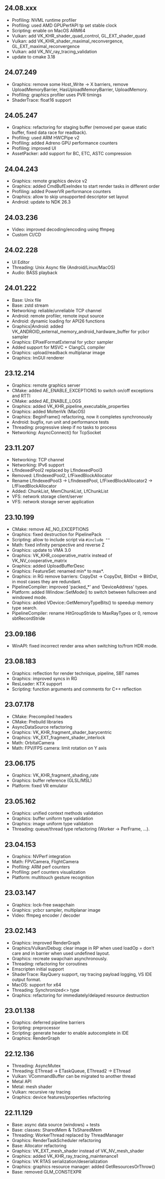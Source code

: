 ## 24.08.xxx

- Profiling: NVML runtime profiler
- Profiling: used AMD GPUPerfAPI tp set stable clock
- Scripting: enable on MacOS ARM64
- Vulkan: add VK_KHR_shader_quad_control, GL_EXT_shader_quad
- Vulkan: add VK_KHR_shader_maximal_reconvergence, GL_EXT_maximal_reconvergence
- Vulkan: add VK_NV_ray_tracing_validation
- update to cmake 3.18


## 24.07.249

- Graphics: remove some Host_Write -> X barriers, remove UploadMemoryBarrier, HasUploadMemoryBarrier, UploadMemory.
- Profiling: graphics profiler uses PVR timings
- ShaderTrace: float16 support


## 24.05.247

- Graphics: refactoring for staging buffer (removed per queue static buffer, fixed data race for readback).
- Profiling: used ARM HWCPipe v2
- Profiling: added Adreno GPU performance counters
- Profiling: improved UI
- AssetPacker: add support for BC, ETC, ASTC compression


## 24.04.243

- Graphics: remote graphics device v2
- Graphics: added CmdBufExeIndex to start render tasks in different order
- Profiling: added PowerVR performance counters
- Graphics: allow to skip unsupported descriptor set layout
- Android: update to NDK 26.3


## 24.03.236

- Video: improved decoding/encoding using ffmpeg
- Custom CI/CD


## 24.02.228

- UI Editor
- Threading: Unix Async file (Android/Linux/MacOS)
- Audio: BASS playback


## 24.01.222

- Base: Unix file
- Base: zstd stream
- Networking: reliable/unreliable TCP channel
- Android: remote profiler, remote input source
- Android: dynamic loading for API26 functions
- Graphics|Android: added VK_ANDROID_external_memory_android_hardware_buffer for ycbcr sampler
- Graphics: EPixelFormatExternal for ycbcr sampler
- Added support for MSVC + ClangCL compiler
- Graphics: upload/readback multiplanar image
- Graphics: ImGUI renderer


## 23.12.214

- Graphics: remote graphics server
- CMake: added AE_ENABLE_EXCEPTIONS to switch on/off exceptions and RTTI
- CMake: added AE_ENABLE_LOGS
- Graphics: added VK_KHR_pipeline_executable_properties
- Graphics: added MoltenVk (MacOS)
- Graphics: BeginFrame() refactoring, now it completes synchronously
- Android: bugfix, run unit and performance tests
- Threading: progressive sleep if no tasks to process
- Networking: AsyncConnect() for TcpSocket


## 23.11.207

- Networking: TCP channel
- Networking: IPv6 support
- LfIndexedPool2 replaced by LfIndexedPool3
- Removed: LfIndexedPool2, LfFixedBlockAllocator
- Rename LfIndexedPool3 -> LfIndexedPool, LfFixedBlockAllocator2 -> LfFixedBlockAllocator
- Added: ChunkList, MemChunkList, LfChunkList
- VFS: network storage client/server
- VFS: network storage server application


## 23.10.199

- CMake: remove AE_NO_EXCEPTIONS
- Graphics: fixed destruction for PipelinePack
- Scripting: allow to include script via `#include ""`
- Math: fixed infinity perspective and reverse Z
- Graphics: update to VMA 3.0
- Graphics: VK_KHR_cooperative_matrix instead of VK_NV_cooperative_matrix
- Graphics: added UploadBufferDesc
- Graphics: FeatureSet: renamed min* to max*.
- Graphics: in RG remove barriers: CopyDst -> CopyDst, BlitDst -> BlitDst, in most cases they are redundant.
- PipelineCompiler: improved 'packed_*' and 'DeviceAddress' types.
- Platform: added IWindow::SetMode() to switch between fullscreen and windowed mode.
- Graphics: added VDevice::GetMemoryTypeBits() to speedup memory type search.
- PipelineCompiler: rename HitGroupStride to MaxRayTypes or 0, remove sbtRecordStride


## 23.09.186

- WinAPI: fixed incorrect render area when switching to/from HDR mode.


## 23.08.183

- Graphics: reflection for render technique, pipeline, SBT names
- Graphics: improved syncs in RG
- ResLoader: KTX support
- Scripting: function arguments and comments for C++ reflection


## 23.07.178

- CMake: Precompiled headers
- CMake: Prebuild libraries
- AsyncDataSource refactoring
- Graphics: VK_KHR_fragment_shader_barycentric
- Graphics: VK_EXT_fragment_shader_interlock
- Math: OrbitalCamera
- Math: FPV/FPS camera: limit rotation on Y axis


## 23.06.175

- Graphics: VK_KHR_fragment_shading_rate
- Graphics: buffer reference (GLSL/MSL)
- Platform: fixed VR emulator


## 23.05.162

- Graphics: unified context methods validation
- Graphics: buffer uniform type validation
- Graphics: image uniform type validation
- Threading: queue/thread type refactoring (Worker -> PerFrame, ...).


## 23.04.153

- Graphics: NVPerf integration
- Math: FPVCamera, FlightCamera
- Profiling: ARM perf counters
- Profiling: perf counters visualization
- Platform: multitouch gesture recognition


## 23.03.147

- Graphics: lock-free swapchain
- Graphics: ycbcr sampler, multiplanar image
- Video: ffmpeg encoder / decoder


## 23.02.143

- Graphics: improved RenderGraph
- Graphics/Vulkan/Debug: clear image in RP when used loadOp = don't care and in barrier when used undefined layout.
- Graphics: recreate swapchain asynchronously.
- Threading: refactoring for coroutines
- Emscripten initial support
- ShaderTrace: RayQuery support, ray tracing payload logging, VS IDE output format.
- MacOS: support for x64
- Threading: Synchronized<> type
- Graphics: refactoring for immediately/delayed resource destruction


## 23.01.138

- Graphics: deferred pipeline barriers
- Scripting: preprocessor
- Scripting: generate header to enable autocomplete in IDE
- Graphics: RenderGraph


## 22.12.136

- Threading: AsyncMutex
- Threading: EThread -> ETaskQueue, EThread2 -> EThread
- Vulkan: VCommandBuffer can be migrated to another thread
- Metal API
- Metal: mesh shader
- Vulkan: recursive ray tracing
- Graphics: device features/properties refactoring


## 22.11.129

- Base: async data source (windows) + tests
- Base: classes: SharedMem & TsSharedMem
- Threading: WorkerThread replaced by ThreadManager
- Graphics: RenderTaskScheduler refactoring
- Base: Allocator refactoring
- Graphics: VK_EXT_mesh_shader instead of VK_NV_mesh_shader
- Graphics: added VK_KHR_ray_tracing_maintenance1
- Graphics: VK RTAS serialization/deserialization
- Graphics: graphics resource manager: added GetResourcesOrThrow()
- Base: removed GLM_CONSTEXPR
